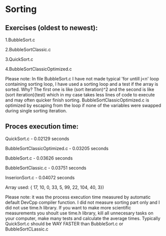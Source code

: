 # Sorting

## Exercises (oldest to newest):
1.BubbleSort.c

2.BubbleSortClassic.c

3.QuickSort.c

4.BubbleSortClassicOptimized.c

Please note:
    In file BubbleSort.c I have not made typical 'for untill j<n' loop containing sorting loop, I have used a sorting loop and a test if the array is sorted.
   Why? The first one is like (sort iteration)^2 and the second is like (sort iteration)(test) which in my case takes less lines of code to execute and may often quicker finish sorting.
    BubbleSortClassicOptimized.c is optimized by escaping from the loop if none of the variables were swapped during single sorting iteration.

## Proces execution time:

QuickSort.c                   - 0.02129 seconds

BubbleSortClassicOptimized.c  - 0.03205 seconds

BubbleSort.c                  - 0.03626 seconds

BubbleSortClassic.c           - 0.03751 seconds

InserionSort.c                - 0.04072 seconds

Array used: { 17, 10, 0, 33, 5, 99, 22, 104, 40, 3})


Please note: it was the process execution time measured by automatic default DevCpp compiler function. I did not measure sorting part only and I did not use time.h library. If you want to make more scientific measurements you shoult use time.h library, kill all unnecesary tasks on your computer, make many tests and calculate the average times.
Typically QuickSort.c should be WAY FASTER than BubbleSort.c or BubbleSortCLassic.c
